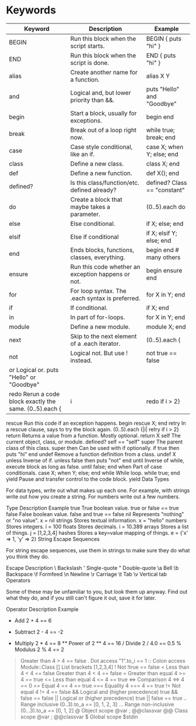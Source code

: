 # Keywords

| Keyword	| Description	| Example
|-------|---------|-----------
| BEGIN	| Run this block when the script starts. | BEGIN { puts "hi" }
| END	| Run this block when the script is done.	| END { puts "hi" }
| alias	| Create another name for a function.	| alias X Y
| and	| Logical and, but lower priority than &&. | puts "Hello" and "Goodbye"
| begin	| Start a block, usually for exceptions. | begin end
| break	| Break out of a loop right now. | while true; break; end
| case	| Case style conditional, like an if.	| case X; when Y; else; end
| class	| Define a new class.	| class X; end
| def	| Define a new function. | def X(); end
| defined? | Is this class/function/etc. defined already?	| defined? Class == "constant"
| do | Create a block that maybe takes a parameter.	| (0..5).each do |x| puts x end
| else | Else conditional. | if X; else; end
| elsif | Else if conditional	| if X; elsif Y; else; end
| end	| Ends blocks, functions, classes, everything. | begin end # many others
| ensure	| Run this code whether an exception happens or not. | begin ensure end
| for	| For loop syntax. The .each syntax is preferred.	| for X in Y; end
| if	| If conditional.	| if X; end
| in | In part of for-loops. | for X in Y; end
| module | Define a new module.	| module X; end
| next | Skip to the next element of a .each iterator. | (0..5).each {|y| next }
| not	| Logical not. But use ! instead.	| not true == false
| or	Logical or.	puts "Hello" or "Goodbye"
redo	Rerun a code block exactly the same.	(0..5).each {|i| redo if i > 2}
rescue	Run this code if an exception happens.	begin rescue X; end
retry	In a rescue clause, says to try the block again.	(0..5).each {|i| retry if i > 2}
return	Returns a value from a function. Mostly optional.	return X
self	The current object, class, or module.	defined? self == "self"
super	The parent class of this class.	super
then	Can be used with if optionally.	if true then puts "hi" end
undef	Remove a function definition from a class.	undef X
unless	Inverse of if.	unless false then puts "not" end
until	Inverse of while, execute block as long as false.	until false; end
when	Part of case conditionals.	case X; when Y; else; end
while	While loop.	while true; end
yield	Pause and transfer control to the code block.	yield
Data Types

For data types, write out what makes up each one. For example, with strings write out how you create a string. For numbers write out a few numbers.

Type	Description	Example
true	True boolean value.	true or false == true
false	False boolean value.	false and true == false
nil	Represents "nothing" or "no value".	x = nil
strings	Stores textual information.	x = "hello"
numbers	Stores integers.	i = 100
floats	Stores decimals.	i = 10.389
arrays	Stores a list of things.	j = [1,2,3,4]
hashes	Stores a key=value mapping of things.	e = {'x' => 1, 'y' => 2}
String Escape Sequences

For string escape sequences, use them in strings to make sure they do what you think they do.

Escape	Description
\\	Backslash
\'	Single-quote
\"	Double-quote
\a	Bell
\b	Backspace
\f	Formfeed
\n	Newline
\r	Carriage
\t	Tab
\v	Vertical tab
Operators

Some of these may be unfamiliar to you, but look them up anyway. Find out what they do, and if you still can't figure it out, save it for later.

Operator	Description	Example
+	Add	2 + 4 == 6
-	Subtract	2 - 4 == -2
*	Multiply	2 * 4 == 8
**	Power of	2 ** 4 == 16
/	Divide	2 / 4.0 == 0.5
%	Modulus	2 % 4 == 2
>	Greater than	4 > 4 == false
.	Dot access	"1".to_i == 1
::	Colon access	Module::Class
[]	List brackets	[1,2,3,4]
!	Not	!true == false
<	Less than	4 < 4 == false
>	Greater than	4 < 4 == false
>=	Greater than equal	4 >= 4 == true
<=	Less than equal	4 <= 4 == true
<=>	Comparison	4 <=> 4 == 0
==	Equal	4 == 4 == true
===	Equality	4 === 4 == true
!=	Not equal	4 != 4 == false
&&	Logical and (higher precedence)	true && false == false
||	Logical or (higher precedence)	true || false == true
..	Range inclusive	(0..3).to_a == [0, 1, 2, 3]
...	Range non-inclusive	(0...3).to_a == [0, 1, 2]
@	Object scope	@var ; @@classvar
@@	Class scope	@var ; @@classvar
$	Global scope	$stdin
